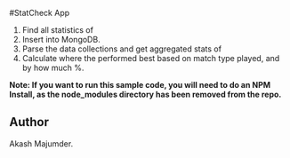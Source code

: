 #StatCheck App

1. Find all statistics of <Summoner Name>
2. Insert into MongoDB.
3. Parse the data collections and get aggregated stats of <Summoner Name>
4. Calculate where the <Summoner Name> performed best based on match type played, and by how much %.

**Note: If you want to run this sample code, you will need to do an NPM Install, as the node_modules directory has been removed from the repo.**


## Author

Akash Majumder.
